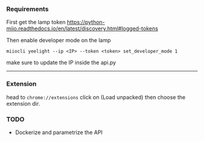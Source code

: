 ### Requirements

First get the lamp token https://python-miio.readthedocs.io/en/latest/discovery.html#logged-tokens

Then enable developer mode on the lamp 

``miiocli yeelight --ip <IP> --token <token> set_developer_mode 1``

make sure to update the IP inside the api.py

---
### Extension

head to 
``chrome://extensions``
click on (Load unpacked)
then choose the extension dir. 


### TODO
- Dockerize and parametrize the API